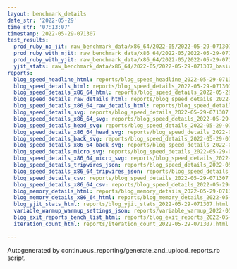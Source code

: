 ```yaml
---
layout: benchmark_details
date_str: '2022-05-29'
time_str: '07:13:07'
timestamp: 2022-05-29-071307
test_results:
  prod_ruby_no_jit: raw_benchmark_data/x86_64/2022-05/2022-05-29-071307_basic_benchmark_prod_ruby_no_jit.json
  prod_ruby_with_mjit: raw_benchmark_data/x86_64/2022-05/2022-05-29-071307_basic_benchmark_prod_ruby_with_mjit.json
  prod_ruby_with_yjit: raw_benchmark_data/x86_64/2022-05/2022-05-29-071307_basic_benchmark_prod_ruby_with_yjit.json
  yjit_stats: raw_benchmark_data/x86_64/2022-05/2022-05-29-071307_basic_benchmark_yjit_stats.json
reports:
  blog_speed_headline_html: reports/blog_speed_headline_2022-05-29-071307.html
  blog_speed_details_html: reports/blog_speed_details_2022-05-29-071307.html
  blog_speed_details_x86_64_html: reports/blog_speed_details_2022-05-29-071307.x86_64.html
  blog_speed_details_raw_details_html: reports/blog_speed_details_2022-05-29-071307.raw_details.html
  blog_speed_details_x86_64_raw_details_html: reports/blog_speed_details_2022-05-29-071307.x86_64.raw_details.html
  blog_speed_details_svg: reports/blog_speed_details_2022-05-29-071307.svg
  blog_speed_details_x86_64_svg: reports/blog_speed_details_2022-05-29-071307.x86_64.svg
  blog_speed_details_head_svg: reports/blog_speed_details_2022-05-29-071307.head.svg
  blog_speed_details_x86_64_head_svg: reports/blog_speed_details_2022-05-29-071307.x86_64.head.svg
  blog_speed_details_back_svg: reports/blog_speed_details_2022-05-29-071307.back.svg
  blog_speed_details_x86_64_back_svg: reports/blog_speed_details_2022-05-29-071307.x86_64.back.svg
  blog_speed_details_micro_svg: reports/blog_speed_details_2022-05-29-071307.micro.svg
  blog_speed_details_x86_64_micro_svg: reports/blog_speed_details_2022-05-29-071307.x86_64.micro.svg
  blog_speed_details_tripwires_json: reports/blog_speed_details_2022-05-29-071307.tripwires.json
  blog_speed_details_x86_64_tripwires_json: reports/blog_speed_details_2022-05-29-071307.x86_64.tripwires.json
  blog_speed_details_csv: reports/blog_speed_details_2022-05-29-071307.csv
  blog_speed_details_x86_64_csv: reports/blog_speed_details_2022-05-29-071307.x86_64.csv
  blog_memory_details_html: reports/blog_memory_details_2022-05-29-071307.html
  blog_memory_details_x86_64_html: reports/blog_memory_details_2022-05-29-071307.x86_64.html
  blog_yjit_stats_html: reports/blog_yjit_stats_2022-05-29-071307.html
  variable_warmup_warmup_settings_json: reports/variable_warmup_2022-05-29-071307.warmup_settings.json
  blog_exit_reports_bench_list_html: reports/blog_exit_reports_2022-05-29-071307.bench_list.html
  iteration_count_html: reports/iteration_count_2022-05-29-071307.html

---
```

Autogenerated by continuous_reporting/generate_and_upload_reports.rb script.
